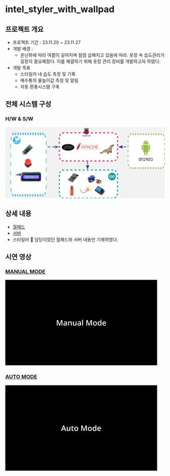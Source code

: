 # intel_styler_with_wallpad
## 프로젝트 개요
- 프로젝트 기간 : 23.11.20 ~ 23.11.27
- 개발 배경 :
  - 온난화에 따라 여름이 길어지며 점점 습해지고 있음에 따라. 옷장 속 습도관리가 굉장히 중요해졌다. 이를 해결하기 위해 옷장 관리 장비를 개발하고자 하였다.
- 개발 목표
  - 스타일러 내 습도 측정 및 기록
  - 배수통의 물높이값 측정 및 알림
  - 자동 환풍시스템 구축

## 전체 시스템 구성
### H/W & S/W
![alt text](img/전체시스템.png)
## 상세 내용
 - [월패드](https://github.com/HanTaeSeop/intel_styler_with_wallpad/tree/main/src/wallpad)
 - [서버](https://github.com/HanTaeSeop/intel_styler_with_wallpad/tree/main/src/iot_server%2Cclient) 
 - 스타일러
🛑 담당이었던 월패드와 서버 내용만 기재하였다.

 ## 시연 영상
 ### [MANUAL MODE](https://www.youtube.com/watch?v=dndRNLSjFI0&list=PLIqZl1dMBPvQquN291GSC8lz6nchyyjR3)
![alt text](img/Manual.gif)

 ### [AUTO MODE](https://www.youtube.com/watch?v=PpvfeSgG5y0&list=PLIqZl1dMBPvQquN291GSC8lz6nchyyjR3&index=2)
![alt text](img/AutoMode.gif)
